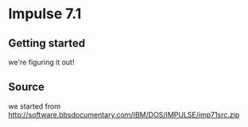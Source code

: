 # Impulse 7.1



## Getting started

we're figuring it out!

## Source

we started from http://software.bbsdocumentary.com/IBM/DOS/IMPULSE/imp71src.zip

